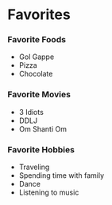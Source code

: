 Favorites 
==========

### Favorite Foods ###
+ Gol Gappe 
+ Pizza
+ Chocolate 

### Favorite Movies ###
+ 3 Idiots 
+ DDLJ
+ Om Shanti Om 

### Favorite Hobbies ###
+ Traveling
+ Spending time with family 
+ Dance 
+ Listening to music 
